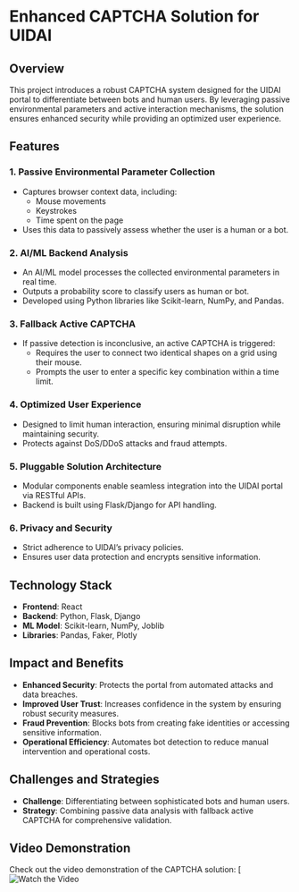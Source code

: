 # Enhanced CAPTCHA Solution for UIDAI

## Overview
This project introduces a robust CAPTCHA system designed for the UIDAI portal to differentiate between bots and human users. By leveraging passive environmental parameters and active interaction mechanisms, the solution ensures enhanced security while providing an optimized user experience.

## Features

### 1. **Passive Environmental Parameter Collection**
- Captures browser context data, including:
  - Mouse movements
  - Keystrokes
  - Time spent on the page
- Uses this data to passively assess whether the user is a human or a bot.

### 2. **AI/ML Backend Analysis**
- An AI/ML model processes the collected environmental parameters in real time.
- Outputs a probability score to classify users as human or bot.
- Developed using Python libraries like Scikit-learn, NumPy, and Pandas.

### 3. **Fallback Active CAPTCHA**
- If passive detection is inconclusive, an active CAPTCHA is triggered:
  - Requires the user to connect two identical shapes on a grid using their mouse.
  - Prompts the user to enter a specific key combination within a time limit.

### 4. **Optimized User Experience**
- Designed to limit human interaction, ensuring minimal disruption while maintaining security.
- Protects against DoS/DDoS attacks and fraud attempts.

### 5. **Pluggable Solution Architecture**
- Modular components enable seamless integration into the UIDAI portal via RESTful APIs.
- Backend is built using Flask/Django for API handling.

### 6. **Privacy and Security**
- Strict adherence to UIDAI’s privacy policies.
- Ensures user data protection and encrypts sensitive information.

## Technology Stack
- **Frontend**: React
- **Backend**: Python, Flask, Django
- **ML Model**: Scikit-learn, NumPy, Joblib
- **Libraries**: Pandas, Faker, Plotly

## Impact and Benefits
- **Enhanced Security**: Protects the portal from automated attacks and data breaches.
- **Improved User Trust**: Increases confidence in the system by ensuring robust security measures.
- **Fraud Prevention**: Blocks bots from creating fake identities or accessing sensitive information.
- **Operational Efficiency**: Automates bot detection to reduce manual intervention and operational costs.

## Challenges and Strategies
- **Challenge**: Differentiating between sophisticated bots and human users.
- **Strategy**: Combining passive data analysis with fallback active CAPTCHA for comprehensive validation.

## Video Demonstration
Check out the video demonstration of the CAPTCHA solution:
[![Watch the Video](https://www.youtube.com/watch?v=v4o3KQ6hN1g)
